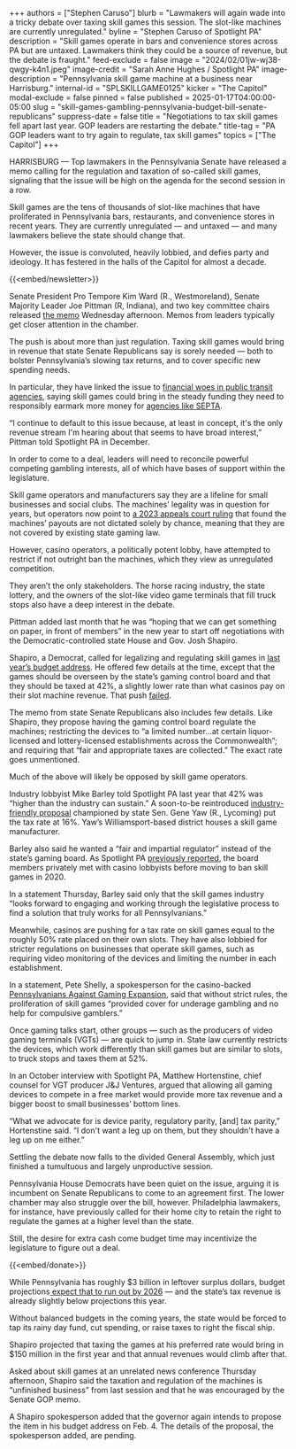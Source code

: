 +++
authors = ["Stephen Caruso"]
blurb = "Lawmakers will again wade into a tricky debate over taxing skill games this session. The slot-like machines are currently unregulated."
byline = "Stephen Caruso of Spotlight PA"
description = "Skill games operate in bars and convenience stores across PA but are untaxed. Lawmakers think they could be a source of revenue, but the debate is fraught."
feed-exclude = false
image = "2024/02/01jw-wj38-qwgy-k4n1.jpeg"
image-credit = "Sarah Anne Hughes / Spotlight PA"
image-description = "Pennsylvania skill game machine at a business near Harrisburg."
internal-id = "SPLSKILLGAME0125"
kicker = "The Capitol"
modal-exclude = false
pinned = false
published = 2025-01-17T04:00:00-05:00
slug = "skill-games-gambling-pennsylvania-budget-bill-senate-republicans"
suppress-date = false
title = "Negotiations to tax skill games fell apart last year. GOP leaders are restarting the debate."
title-tag = "PA GOP leaders want to try again to regulate, tax skill games"
topics = ["The Capitol"]
+++

HARRISBURG — Top lawmakers in the Pennsylvania Senate have released a memo calling for the regulation and taxation of so-called skill games, signaling that the issue will be high on the agenda for the second session in a row.

Skill games are the tens of thousands of slot-like machines that have proliferated in Pennsylvania bars, restaurants, and convenience stores in recent years. They are currently unregulated — and untaxed —&nbsp;and many lawmakers believe the state should change that.

However, the issue is convoluted, heavily lobbied, and defies party and ideology. It has festered in the halls of the Capitol for almost a decade.

{{<embed/newsletter>}}

Senate President Pro Tempore Kim Ward (R., Westmoreland), Senate Majority Leader Joe Pittman (R, Indiana), and two key committee chairs released <a href="https://www.legis.state.pa.us/cfdocs/legis/CSM/showMemoPublic.cfm?chamber=S&amp;SPick=20250&amp;cosponId=45045">the memo</a> Wednesday afternoon. Memos from leaders typically get closer attention in the chamber.

The push is about more than just regulation. Taxing skill games would bring in revenue that state Senate Republicans say is sorely needed — both to bolster Pennsylvania’s slowing tax returns, and to cover specific new spending needs.

In particular, they have linked the issue to <a href="https://www.spotlightpa.org/news/2024/01/public-transit-funding-pennsylvania-septa-shapiro-trains-buses-fiscal-cliff/">financial woes in public transit agencies</a>, saying skill games could bring in the steady funding they need to responsibly earmark more money for <a href="https://www.spotlightpa.org/news/2024/11/pennsylvania-septa-federal-highway-funding-governor-josh-shapiro/">agencies like SEPTA</a>.

“I continue to default to this issue because, at least in concept, it&#39;s the only revenue stream I&#39;m hearing about that seems to have broad interest,” Pittman told Spotlight PA in December.

In order to come to a deal, leaders will need to reconcile powerful competing gambling interests, all of which have bases of support within the legislature.

Skill game operators and manufacturers say they are a lifeline for small businesses and social clubs. The machines’ legality was in question for years, but operators now point to <a href="https://penncapital-star.com/briefs/commonwealth-court-rules-skill-gaming-terminals-are-not-slot-machines/">a 2023 appeals court ruling</a> that found the machines’ payouts are not dictated solely by chance, meaning that they are not covered by existing state gaming law.

However, casino operators, a politically potent lobby, have attempted to restrict if not outright ban the machines, which they view as unregulated competition.

They aren’t the only stakeholders. The horse racing industry, the state lottery, and the owners of the slot-like video game terminals that fill truck stops also have a deep interest in the debate.

Pittman added last month that he was “hoping that we can get something on paper, in front of members” in the new year to start off negotiations with the Democratic-controlled state House and Gov. Josh Shapiro.

Shapiro, a Democrat, called for legalizing and regulating skill games in <a href="https://www.spotlightpa.org/news/2024/02/pennsylvania-governor-josh-shapiro-budget-skill-games-address-casinos-gambling/">last year’s budget address</a>. He offered few details at the time, except that the games should be overseen by the state’s gaming control board and that they should be taxed at 42%, a slightly lower rate than what casinos pay on their slot machine revenue. That push <a href="https://www.spotlightpa.org/news/2024/06/skill-games-budget-regulate-gambling-pennsylvania-transit/">failed</a>.

The memo from state Senate Republicans also includes few details. Like Shapiro, they propose having the gaming control board regulate the machines; restricting the devices to “a limited number…at certain liquor-licensed and lottery-licensed establishments across the Commonwealth”; and requiring that “fair and appropriate taxes are collected.” The exact rate goes unmentioned.

Much of the above will likely be opposed by skill game operators.

Industry lobbyist Mike Barley told Spotlight PA last year that 42% was “higher than the industry can sustain.” A soon-to-be reintroduced <a href="https://www.legis.state.pa.us/cfdocs/billInfo/billInfo.cfm?sYear=2023&amp;sInd=0&amp;body=s&amp;type=b&amp;bn=706">industry-friendly proposal</a> championed by state Sen. Gene Yaw (R., Lycoming) put the tax rate at 16%. Yaw’s Williamsport-based district houses a skill game manufacturer.

Barley also said he wanted a “fair and impartial regulator” instead of the state’s gaming board. As Spotlight PA <a href="https://www.spotlightpa.org/news/2023/02/pa-skill-games-parx-casino-lobbyists-gaming-control-board/">previously reported</a>, the board members privately met with casino lobbyists before moving to ban skill games in 2020.

In a statement Thursday, Barley said only that the skill games industry “looks forward to engaging and working through the legislative process to find a solution that truly works for all Pennsylvanians.”

Meanwhile, casinos are pushing for a tax rate on skill games equal to the roughly 50% rate placed on their own slots. They have also lobbied for stricter regulations on businesses that operate skill games, such as requiring video monitoring of the devices and limiting the number in each establishment.

In a statement, Pete Shelly, a spokesperson for the casino-backed <a href="https://www.paagainstgamingexpansion.com/">Pennsylvanians Against Gaming Expansion</a>, said that without strict rules, the proliferation of skill games “provided cover for underage gambling and no help for compulsive gamblers.”

Once gaming talks start, other groups — such as the producers of video gaming terminals (VGTs) — are quick to jump in. State law currently restricts the devices, which work differently than skill games but are similar to slots, to truck stops and taxes them at 52%.

In an October interview with Spotlight PA, Matthew Hortenstine, chief counsel for VGT producer J&amp;J Ventures, argued that allowing all gaming devices to compete in a free market would provide more tax revenue and a bigger boost to small businesses’ bottom lines.

“What we advocate for is device parity, regulatory parity, \[and\] tax parity,” Hortenstine said. “I don&#39;t want a leg up on them, but they shouldn&#39;t have a leg up on me either.”

Settling the debate now falls to the divided General Assembly, which just finished a tumultuous and largely unproductive session.

Pennsylvania House Democrats have been quiet on the issue, arguing it is incumbent on Senate Republicans to come to an agreement first. The lower chamber may also struggle over the bill, however. Philadelphia lawmakers, for instance, have previously called for their home city to retain the right to regulate the games at a higher level than the state.

Still, the desire for extra cash come budget time may incentivize the legislature to figure out a deal.

{{<embed/donate>}}

While Pennsylvania has roughly $3 billion in leftover surplus dollars, budget projections<a href="https://www.spotlightpa.org/news/2024/08/budget-deficit-surplus-revenue-pennsylvania-legislature/"> expect that to run out by 2026</a> — and the state’s tax revenue is already slightly below projections this year.

Without balanced budgets in the coming years, the state would be forced to tap its rainy day fund, cut spending, or raise taxes to right the fiscal ship.

Shapiro projected that taxing the games at his preferred rate would bring in $150 million in the first year and that annual revenues would climb after that.

Asked about skill games at an unrelated news conference Thursday afternoon, Shapiro said the taxation and regulation of the machines is “unfinished business” from last session and that he was encouraged by the Senate GOP memo.

A Shapiro spokesperson added that the governor again intends to propose the item in his budget address on Feb. 4. The details of the proposal, the spokesperson added, are pending.


